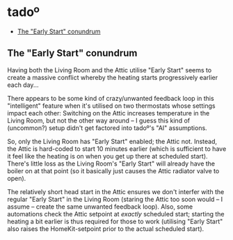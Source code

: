 # tadoº

- [The "Early Start" conundrum](#the-early-start-conundrum)

## The "Early Start" conundrum

Having both the Living Room and the Attic utilise "Early Start" seems to create
a massive conflict whereby the heating starts progressively earlier each day...

There appears to be some kind of crazy/unwanted feedback loop in this
"intelligent" feature when it's utilised on two thermostats whose settings
impact each other: Switching on the Attic increases temperature in the Living
Room, but not the other way around – I guess this kind of (uncommon?) setup
didn't get factored into tadoº's "AI" assumptions.

So, only the Living Room has "Early Start" enabled; the Attic not. Instead, the
Attic is hard-coded to start 10 minutes earlier (which is sufficient to have it
feel like the heating is on when you get up there at scheduled start). There's
little loss as the Living Room's "Early Start" will already have the boiler on
at that point (so it basically just causes the Attic radiator valve to open).

The relatively short head start in the Attic ensures we don't interfer with the
regular "Early Start" in the Living Room (staring the Attic too soon would – I
assume – create the same unwanted feedback loop). Also, some automations check
the Attic setpoint at _exactly_ scheduled start; starting the heating a bit
earlier is thus required for those to work (utilising "Early Start" also raises
the HomeKit-setpoint prior to the actual scheduled start).
